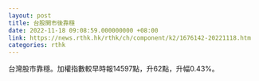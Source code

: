 ```yaml
---
layout: post
title: 台股開市後靠穩
date: 2022-11-18 09:08:59.000000000 +08:00
link: https://news.rthk.hk/rthk/ch/component/k2/1676142-20221118.htm
categories: rthk
---
```


台灣股市靠穩。加權指數較早時報14597點，升62點，升幅0.43%。
